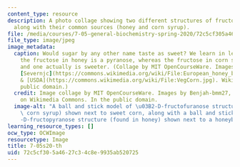 ```yaml
---
content_type: resource
description: A photo collage showing two different structures of fructose molecules,
  along with their common sources (honey and corn syrup).
file: /media/courses/7-05-general-biochemistry-spring-2020/72c5cf305a4627c34c8e9935ab520725_7-05s20-th.jpg
file_type: image/jpeg
image_metadata:
  caption: Would sugar by any other name taste as sweet? We learn in lecture 12 that
    the fructose in honey is a pyranose, whereas the fructose in corn syrup is a furanose,
    and one actually is sweeter. (Collage by MIT OpenCourseWare. Images by [Benjah-bmm27](https://en.wikipedia.org/wiki/Fructose#/media/File:Beta-D-fructofuranose-from-xtal-view-1-3D-bs-17.png),
    [Severnjc](https://commons.wikimedia.org/wiki/File:European_honey_bee_extracts_nectar.jpg),
    & [USDA](https://commons.wikimedia.org/wiki/File:VegCorn.jpg). Wikimedia Commons,
    public domain.)
  credit: Image collage by MIT OpenCourseWare. Images by Benjah-bmm27, Severnjc, USDA,
    on Wikimedia Commons. In the public domain.
  image-alt: "A ball and stick model of \u03B2-D-fructofuranose structure (found in\
    \ corn syrup) shown next to sweet corn, along with a ball and stick model of \u03B2\
    -D-fructopyranose structure (found in honey) shown next to a honeybee and flower."
learning_resource_types: []
ocw_type: OCWImage
resourcetype: Image
title: 7-05s20-th
uid: 72c5cf30-5a46-27c3-4c8e-9935ab520725
---
```

